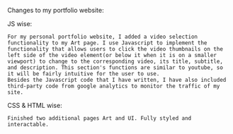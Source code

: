Changes to my portfolio website:

JS wise:

    For my personal portfolio website, I added a video selection functionality to my Art page. I use Javascript to implement the functionality that allows users to click the video thumbnails on the left side of the video element(or below it when it is on a smaller viewport) to change to the corresponding video, its title, subtitle, and description. This section's functions are similar to youtube, so it will be fairly intuitive for the user to use. 
    Besides the Javascript code that I have written, I have also included third-party code from google analytics to monitor the traffic of my site.

CSS & HTML wise:

    Finished two additional pages Art and UI. Fully styled and interactable.